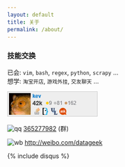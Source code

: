 ```yaml
---
layout: default
title: 关于
permalink: /about/
---
```


### 技能交换

已会: `vim`, `bash`, `regex`, `python`, `scrapy` ...  
想学: `淘宝开店`, `游戏外挂`, `交友聊天` ...  

[![flair][1]][2]

![qq][3] [365277982][4] (群)

![wb][5] <http://weibo.com/datageek>

[1]: /img/so.png
[2]: http://stackexchange.com/leagues/1/alltime/stackoverflow/2008-07-31/348785#348785
[3]: http://icons.duckduckgo.com/ip2/im.qq.com.ico
[4]: http://qun.qzone.qq.com/group#!/365277982/home
[5]: http://icons.duckduckgo.com/ip2/www.weibo.com.ico

{% include disqus %}


